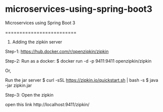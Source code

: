 # microservices-using-spring-boot3
Microservices using Spring Boot 3

=========================

1) Adding the zipkin server

Step-1: https://hub.docker.com/r/openzipkin/zipkin


Step-2: Run as a docker:
$ docker run -d -p 9411:9411 openzipkin/zipkin


Or,

Run the jar server
$ curl -sSL https://zipkin.io/quickstart.sh | bash -s
$ java -jar zipkin.jar


Step-3: Open the zipkin

open this link
http://localhost:9411/zipkin/


